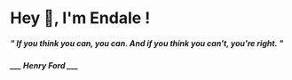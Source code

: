 <h1 title="head"> Hey 👋, I'm Endale !</h1>

**<h5><i>" If you think you can, you can. And if you think you can't, you're right. "</i></h5>**

*<b>___ Henry Ford ___</b>*
